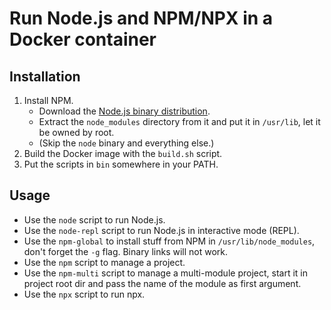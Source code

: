 # Run Node.js and NPM/NPX in a Docker container

## Installation

1. Install NPM.
    - Download the [Node.js binary distribution](https://nodejs.org/dist/v14.16.1/node-v14.16.1-linux-x64.tar.xz).
    - Extract the `node_modules` directory from it and put it in `/usr/lib`, let it be owned by root.
    - (Skip the `node` binary and everything else.)
2. Build the Docker image with the `build.sh` script.
3. Put the scripts in `bin` somewhere in your PATH.

## Usage

- Use the `node` script to run Node.js.
- Use the `node-repl` script to run Node.js in interactive mode (REPL).
- Use the `npm-global` to install stuff from NPM in `/usr/lib/node_modules`, don't forget the `-g` flag. Binary links
  will not work.
- Use the `npm` script to manage a project.
- Use the `npm-multi` script to manage a multi-module project, start it in project root dir and pass the name of the
  module as first argument.
- Use the `npx` script to run npx.
